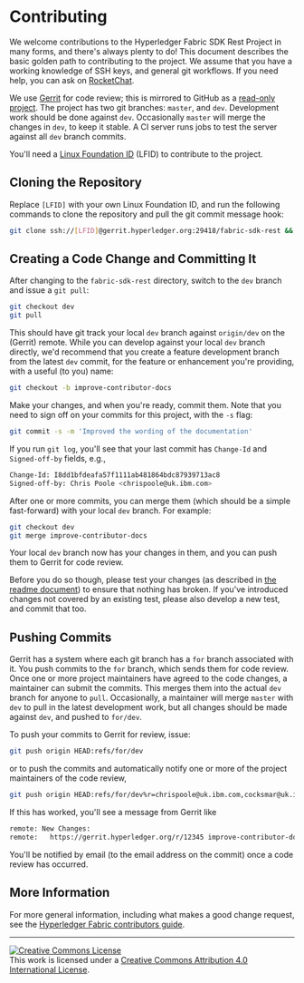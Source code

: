 # Contributing
We welcome contributions to the Hyperledger Fabric SDK Rest Project in
many forms, and there's always plenty to do! This document describes
the basic golden path to contributing to the project. We assume that
you have a working knowledge of SSH keys, and general git
workflows. If you need help, you can ask on [RocketChat][rc].

We use [Gerrit][] for code review; this is mirrored to GitHub as a
[read-only project][gh]. The project has two git branches: `master`,
and `dev`. Development work should be done against `dev`. Occasionally
`master` will merge the changes in `dev`, to keep it stable. A CI
server runs jobs to test the server against all `dev` branch commits.

You'll need a [Linux Foundation ID][LFID] (LFID) to contribute to the
project.


## Cloning the Repository
Replace `[LFID]` with your own Linux Foundation ID, and run the
following commands to clone the repository and pull the git commit
message hook:

```bash
git clone ssh://[LFID]@gerrit.hyperledger.org:29418/fabric-sdk-rest && scp -p -P 29418 [LFID]@gerrit.hyperledger.org:hooks/commit-msg fabric-sdk-rest/.git/hooks/
```


## Creating a Code Change and Committing It
After changing to the `fabric-sdk-rest` directory, switch to the `dev`
branch and issue a `git pull`:

```bash
git checkout dev
git pull
```

This should have git track your local `dev` branch against
`origin/dev` on the (Gerrit) remote. While you can develop against
your local `dev` branch directly, we'd recommend that you create a
feature development branch from the latest `dev` commit, for the
feature or enhancement you're providing, with a useful (to you) name:

```bash
git checkout -b improve-contributor-docs
```

Make your changes, and when you're ready, commit them. Note that you
need to sign off on your commits for this project, with the `-s` flag:

```bash
git commit -s -m 'Improved the wording of the documentation'
```

If you run `git log`, you'll see that your last commit has `Change-Id`
and `Signed-off-by` fields, e.g.,

```bash
Change-Id: I8dd1bfdeafa57f1111ab481864bdc87939713ac8
Signed-off-by: Chris Poole <chrispoole@uk.ibm.com>
```

After one or more commits, you can merge them (which should be a
simple fast-forward) with your local `dev` branch. For example:

```bash
git checkout dev
git merge improve-contributor-docs
```

Your local `dev` branch now has your changes in them, and you can push
them to Gerrit for code review.

Before you do so though, please test your changes (as described in
[the readme document](README.md)) to ensure that nothing has
broken. If you've introduced changes not covered by an existing test,
please also develop a new test, and commit that too.


## Pushing Commits
Gerrit has a system where each git branch has a `for` branch
associated with it. You push commits to the `for` branch, which sends
them for code review. Once one or more project maintainers have agreed
to the code changes, a maintainer can submit the commits. This merges
them into the actual `dev` branch for anyone to `pull`. Occasionally,
a maintainer will merge `master` with `dev` to pull in the latest
development work, but all changes should be made against `dev`, and
pushed to `for/dev`.

To push your commits to Gerrit for review, issue:

```bash
git push origin HEAD:refs/for/dev
```

or to push the commits and automatically notify one or more of the
project maintainers of the code review,

```bash
git push origin HEAD:refs/for/dev%r=chrispoole@uk.ibm.com,cocksmar@uk.ibm.com
```

If this has worked, you'll see a message from Gerrit like

```bash
remote: New Changes:
remote:   https://gerrit.hyperledger.org/r/12345 improve-contributor-docs
```

You'll be notified by email (to the email address on the commit) once
a code review has occurred.


## More Information
For more general information, including what makes a good change
request, see the [Hyperledger Fabric contributors guide][hfc].


********


<a rel="license"
href="http://creativecommons.org/licenses/by/4.0/"><img alt="Creative
Commons License" style="border-width:0"
src="https://i.creativecommons.org/l/by/4.0/88x31.png" /></a><br
/>This work is licensed under a <a rel="license"
href="http://creativecommons.org/licenses/by/4.0/">Creative Commons
Attribution 4.0 International License</a>.




[Gerrit]: https://gerrit.hyperledger.org/r/#/admin/projects/fabric-sdk-rest
[gh]: https://github.com/hyperledger/fabric-sdk-rest
[LFID]: https://identity.linuxfoundation.org
[rc]: https://chat.hyperledger.org
[hfc]: https://hyperledger-fabric.readthedocs.io/en/latest/CONTRIBUTING.html#what-makes-a-good-change-request
